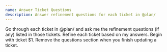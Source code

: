 ```yaml
---
name: Answer Ticket Questions
description: Answer refinement questions for each ticket in @plan/
---
```


Go through each ticket in @plan/ and ask me the refinement questions (if any) listed in those tickets. Refine each ticket based on my answers. Begin with ticket $1. Remove the questions section when you finish updating a ticket.
